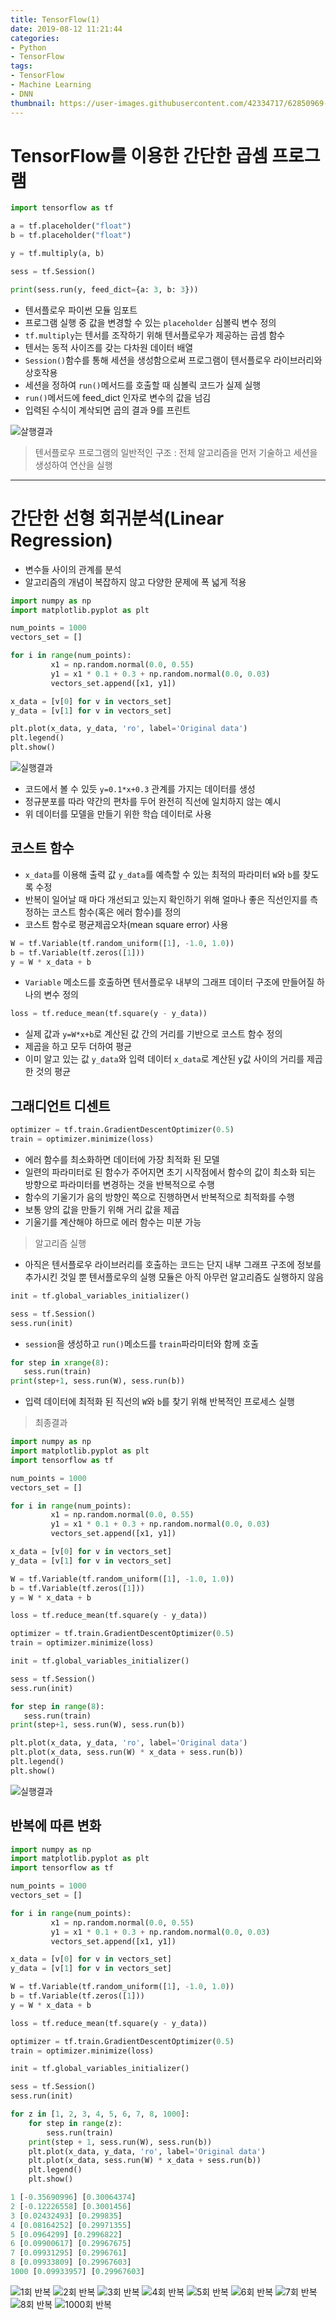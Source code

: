 ```yaml
---
title: TensorFlow(1)
date: 2019-08-12 11:21:44
categories:
- Python
- TensorFlow
tags:
- TensorFlow
- Machine Learning
- DNN
thumbnail: https://user-images.githubusercontent.com/42334717/62850969-913f6e80-bd1f-11e9-9fbb-314d20e6b1a2.png
---
```

# TensorFlow를 이용한 간단한 곱셈 프로그램

~~~Python
import tensorflow as tf

a = tf.placeholder("float")
b = tf.placeholder("float")

y = tf.multiply(a, b)

sess = tf.Session()

print(sess.run(y, feed_dict={a: 3, b: 3}))
~~~
<!-- more -->

+ 텐서플로우 파이썬 모듈 임포트
+ 프로그램 실행 중 값을 변경할 수 있는 `placeholder` 심볼릭 변수 정의
+ `tf.multiply`는 텐서를 조작하기 위해 텐서플로우가 제공하는 곱셈 함수
+ 텐서는 동적 사이즈를 갖는 다차원 데이터 배열
+ `Session()`함수를 통해 세션을 생성함으로써 프로그램이 텐서플로우 라이브러리와 상호작용
+ 세션을 정하여 `run()`메서드를 호출할 때 심볼릭 코드가 실제 실행
+ `run()`메서드에 feed_dict 인자로 변수의 값을 넘김
+ 입력된 수식이 계삭되면 곱의 결과 9를 프린트

![살행결과](https://user-images.githubusercontent.com/42334717/62848344-32c1c280-bd16-11e9-9ec7-2cd2ae377074.png)

> 텐서플로우 프로그램의 일반적인 구조 : 전체 알고리즘을 먼저 기술하고 세션을 생성하여 연산을 실행
***
# 간단한 선형 회귀분석(Linear Regression)

+ 변수들 사이의 관계를 분석
+ 알고리즘의 개념이 복잡하지 않고 다양한 문제에 폭 넓게 적용

~~~Python
import numpy as np
import matplotlib.pyplot as plt

num_points = 1000
vectors_set = []

for i in range(num_points):
         x1 = np.random.normal(0.0, 0.55)
         y1 = x1 * 0.1 + 0.3 + np.random.normal(0.0, 0.03)
         vectors_set.append([x1, y1])

x_data = [v[0] for v in vectors_set]
y_data = [v[1] for v in vectors_set]

plt.plot(x_data, y_data, 'ro', label='Original data')
plt.legend()
plt.show()
~~~

![실행결과](https://user-images.githubusercontent.com/42334717/62849858-36584800-bd1c-11e9-9176-cbe4aa323eec.png)

+ 코드에서 볼 수 있듯 `y=0.1*x+0.3` 관계를 가지는 데이터를 생성
+ 정규분포를 따라 약간의 편차를 두어 완전히 직선에 일치하지 않는 예시
+ 위 데이터를 모델을 만들기 위한 학습 데이터로 사용

## 코스트 함수

+ `x_data`를 이용해 출력 값 `y_data`를 예측할 수 있는 최적의 파라미터 `W`와 `b`를 찾도록 수정
+ 반복이 일어날 때 마다 개선되고 있는지 확인하기 위해 얼마나 좋은 직선인지를 측정하는 코스트 함수(혹은 에러 함수)를 정의
+ 코스트 함수로 평균제곱오차(mean square error) 사용

~~~Python
W = tf.Variable(tf.random_uniform([1], -1.0, 1.0))
b = tf.Variable(tf.zeros([1]))
y = W * x_data + b
~~~

+ `Variable` 메소드를 호출하면 텐서플로우 내부의 그래프 데이터 구조에 만들어질 하나의 변수 정의

~~~Python
loss = tf.reduce_mean(tf.square(y - y_data))
~~~

+ 실제 값과 `y=W*x+b`로 계산된 값 간의 거리를 기반으로 코스트 함수 정의
+ 제곱을 하고 모두 더하여 평균
+ 이미 알고 있는 값 `y_data`와 입력 데이터 `x_data`로 계산된 y값 사이의 거리를 제곱한 것의 평균

## 그래디언트 디센트

~~~Python
optimizer = tf.train.GradientDescentOptimizer(0.5)
train = optimizer.minimize(loss)
~~~

+ 에러 함수를 최소화하면 데이터에 가장 최적화 된 모델
+ 일련의 파라미터로 된 함수가 주어지면 초기 시작점에서 함수의 값이 최소화 되는 방향으로 파라미터를 변경하는 것을 반복적으로 수행
+ 함수의 기울기가 음의 방향인 쪽으로 진행하면서 반복적으로 최적화를 수행
+ 보통 양의 값을 만들기 위해 거리 값을 제곱
+ 기울기를 계산해야 하므로 에러 함수는 미분 가능

> 알고리즘 실행

+ 아직은 텐서플로우 라이브러리를 호출하는 코드는 단지 내부 그래프 구조에 정보를 추가시킨 것일 뿐 텐서플로우의 실행 모듈은 아직 아무런 알고리즘도 실행하지 않음

~~~Python
init = tf.global_variables_initializer()

sess = tf.Session()
sess.run(init)
~~~

+ `session`을 생성하고 `run()`메소드를 `train`파라미터와 함께 호출

~~~Python
for step in xrange(8):
   sess.run(train)
print(step+1, sess.run(W), sess.run(b))
~~~

+ 입력 데이터에 최적화 된 직선의 `W`와 `b`를 찾기 위해 반복적인 프로세스 실행

> 최종결과

~~~Python
import numpy as np
import matplotlib.pyplot as plt
import tensorflow as tf

num_points = 1000
vectors_set = []

for i in range(num_points):
         x1 = np.random.normal(0.0, 0.55)
         y1 = x1 * 0.1 + 0.3 + np.random.normal(0.0, 0.03)
         vectors_set.append([x1, y1])

x_data = [v[0] for v in vectors_set]
y_data = [v[1] for v in vectors_set]

W = tf.Variable(tf.random_uniform([1], -1.0, 1.0))
b = tf.Variable(tf.zeros([1]))
y = W * x_data + b

loss = tf.reduce_mean(tf.square(y - y_data))

optimizer = tf.train.GradientDescentOptimizer(0.5)
train = optimizer.minimize(loss)

init = tf.global_variables_initializer()

sess = tf.Session()
sess.run(init)

for step in range(8):
   sess.run(train)
print(step+1, sess.run(W), sess.run(b))

plt.plot(x_data, y_data, 'ro', label='Original data')
plt.plot(x_data, sess.run(W) * x_data + sess.run(b))
plt.legend()
plt.show()
~~~

![실행결과](https://user-images.githubusercontent.com/42334717/62850969-913f6e80-bd1f-11e9-9fbb-314d20e6b1a2.png)

## 반복에 따른 변화

~~~Python
import numpy as np
import matplotlib.pyplot as plt
import tensorflow as tf

num_points = 1000
vectors_set = []

for i in range(num_points):
         x1 = np.random.normal(0.0, 0.55)
         y1 = x1 * 0.1 + 0.3 + np.random.normal(0.0, 0.03)
         vectors_set.append([x1, y1])

x_data = [v[0] for v in vectors_set]
y_data = [v[1] for v in vectors_set]

W = tf.Variable(tf.random_uniform([1], -1.0, 1.0))
b = tf.Variable(tf.zeros([1]))
y = W * x_data + b

loss = tf.reduce_mean(tf.square(y - y_data))

optimizer = tf.train.GradientDescentOptimizer(0.5)
train = optimizer.minimize(loss)

init = tf.global_variables_initializer()

sess = tf.Session()
sess.run(init)

for z in [1, 2, 3, 4, 5, 6, 7, 8, 1000]:
    for step in range(z):
        sess.run(train)
    print(step + 1, sess.run(W), sess.run(b))
    plt.plot(x_data, y_data, 'ro', label='Original data')
    plt.plot(x_data, sess.run(W) * x_data + sess.run(b))
    plt.legend()
    plt.show()
~~~

~~~Python
1 [-0.35690996] [0.30064374]
2 [-0.12226558] [0.3001456]
3 [0.02432493] [0.299835]
4 [0.08164252] [0.29971355]
5 [0.0964299] [0.2996822]
6 [0.09900617] [0.29967675]
7 [0.09931295] [0.2996761]
8 [0.09933809] [0.29967603]
1000 [0.09933957] [0.29967603]
~~~

![1회 반복](https://user-images.githubusercontent.com/42334717/62851910-bb466000-bd22-11e9-86ea-1cee6bf850b5.png)
![2회 반복](https://user-images.githubusercontent.com/42334717/62851915-bda8ba00-bd22-11e9-861e-239d5f3a40e9.png)
![3회 반복](https://user-images.githubusercontent.com/42334717/62851930-c8fbe580-bd22-11e9-9d16-e36cef50e0ff.png)
![4회 반복](https://user-images.githubusercontent.com/42334717/62851932-cb5e3f80-bd22-11e9-981d-009fc20fbae2.png)
![5회 반복](https://user-images.githubusercontent.com/42334717/62851935-cdc09980-bd22-11e9-9849-08ce38e970f6.png)
![6회 반복](https://user-images.githubusercontent.com/42334717/62851937-cf8a5d00-bd22-11e9-882a-6b1bcfb8be1b.png)
![7회 반복](https://user-images.githubusercontent.com/42334717/62851941-d1542080-bd22-11e9-9e33-5dd00e40fe5f.png)
![8회 반복](https://user-images.githubusercontent.com/42334717/62851943-d3b67a80-bd22-11e9-9a9c-a884aee9ba85.png)
![1000회 반복](https://user-images.githubusercontent.com/42334717/62852000-0eb8ae00-bd23-11e9-8e69-2479f6102af1.png)

